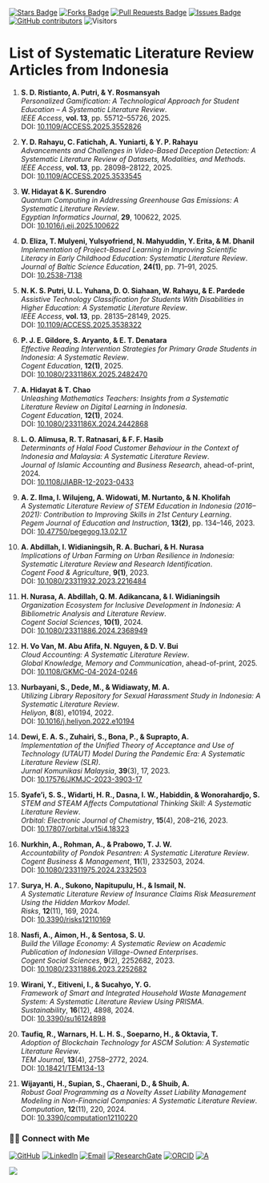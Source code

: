 <a href="https://github.com/drshahizan/short-course/stargazers"><img src="https://img.shields.io/github/stars/drshahizan/short-course" alt="Stars Badge"/></a>
<a href="https://github.com/drshahizan/short-course/network/members"><img src="https://img.shields.io/github/forks/drshahizan/short-course" alt="Forks Badge"/></a>
<a href="https://github.com/drshahizan/short-course/pulls"><img src="https://img.shields.io/github/issues-pr/drshahizan/short-course" alt="Pull Requests Badge"/></a>
<a href="https://github.com/drshahizan/short-course"><img src="https://img.shields.io/github/issues/drshahizan/short-course" alt="Issues Badge"/></a>
<a href="https://github.com/drshahizan/short-course/graphs/contributors"><img alt="GitHub contributors" src="https://img.shields.io/github/contributors/drshahizan/short-course?color=2b9348"></a>
![Visitors](https://api.visitorbadge.io/api/visitors?path=https%3A%2F%2Fgithub.com%2Fdrshahizan%2Fshort-course&labelColor=%23d9e3f0&countColor=%23697689&style=flat)

# List of Systematic Literature Review Articles from Indonesia

1. **S. D. Ristianto, A. Putri, & Y. Rosmansyah**  
   *Personalized Gamification: A Technological Approach for Student Education – A Systematic Literature Review*.  
   _IEEE Access_, **vol. 13**, pp. 55712–55726, 2025.  
   DOI: [10.1109/ACCESS.2025.3552826](https://doi.org/10.1109/ACCESS.2025.3552826)

2. **Y. D. Rahayu, C. Fatichah, A. Yuniarti, & Y. P. Rahayu**  
   *Advancements and Challenges in Video-Based Deception Detection: A Systematic Literature Review of Datasets, Modalities, and Methods*.  
   _IEEE Access_, **vol. 13**, pp. 28098–28122, 2025.  
   DOI: [10.1109/ACCESS.2025.3533545](https://doi.org/10.1109/ACCESS.2025.3533545)

3. **W. Hidayat & K. Surendro**  
   *Quantum Computing in Addressing Greenhouse Gas Emissions: A Systematic Literature Review*.  
   _Egyptian Informatics Journal_, **29**, 100622, 2025.  
   DOI: [10.1016/j.eij.2025.100622](https://doi.org/10.1016/j.eij.2025.100622)

4. **D. Eliza, T. Mulyeni, Yulsyofriend, N. Mahyuddin, Y. Erita, & M. Dhanil**  
   *Implementation of Project-Based Learning in Improving Scientific Literacy in Early Childhood Education: Systematic Literature Review*.  
   _Journal of Baltic Science Education_, **24(1)**, pp. 71–91, 2025.  
   DOI: [10.2538-7138](https://doi.org/10.2538-7138)

5. **N. K. S. Putri, U. L. Yuhana, D. O. Siahaan, W. Rahayu, & E. Pardede**  
   *Assistive Technology Classification for Students With Disabilities in Higher Education: A Systematic Literature Review*.  
   _IEEE Access_, **vol. 13**, pp. 28135–28149, 2025.  
   DOI: [10.1109/ACCESS.2025.3538322](https://doi.org/10.1109/ACCESS.2025.3538322)

6. **P. J. E. Gildore, S. Aryanto, & E. T. Denatara**  
   *Effective Reading Intervention Strategies for Primary Grade Students in Indonesia: A Systematic Review*.  
   _Cogent Education_, **12(1)**, 2025.  
   DOI: [10.1080/2331186X.2025.2482470](https://doi.org/10.1080/2331186X.2025.2482470)

7. **A. Hidayat & T. Chao**  
   *Unleashing Mathematics Teachers: Insights from a Systematic Literature Review on Digital Learning in Indonesia*.  
   _Cogent Education_, **12(1)**, 2024.  
   DOI: [10.1080/2331186X.2024.2442868](https://doi.org/10.1080/2331186X.2024.2442868)

8. **L. O. Alimusa, R. T. Ratnasari, & F. F. Hasib**  
   *Determinants of Halal Food Customer Behaviour in the Context of Indonesia and Malaysia: A Systematic Literature Review*.  
   _Journal of Islamic Accounting and Business Research_, ahead-of-print, 2024.  
   DOI: [10.1108/JIABR-12-2023-0433](https://doi.org/10.1108/JIABR-12-2023-0433)

9. **A. Z. Ilma, I. Wilujeng, A. Widowati, M. Nurtanto, & N. Kholifah**  
   *A Systematic Literature Review of STEM Education in Indonesia (2016–2021): Contribution to Improving Skills in 21st Century Learning*.  
   _Pegem Journal of Education and Instruction_, **13(2)**, pp. 134–146, 2023.  
   DOI: [10.47750/pegegog.13.02.17](https://doi.org/10.47750/pegegog.13.02.17)

10. **A. Abdillah, I. Widianingsih, R. A. Buchari, & H. Nurasa**  
    *Implications of Urban Farming on Urban Resilience in Indonesia: Systematic Literature Review and Research Identification*.  
    _Cogent Food & Agriculture_, **9(1)**, 2023.  
    DOI: [10.1080/23311932.2023.2216484](https://doi.org/10.1080/23311932.2023.2216484)

11. **H. Nurasa, A. Abdillah, Q. M. Adikancana, & I. Widianingsih**  
    *Organization Ecosystem for Inclusive Development in Indonesia: A Bibliometric Analysis and Literature Review*.  
    _Cogent Social Sciences_, **10(1)**, 2024.  
    DOI: [10.1080/23311886.2024.2368949](https://doi.org/10.1080/23311886.2024.2368949)

12. **H. Vo Van, M. Abu Afifa, N. Nguyen, & D. V. Bui**  
    *Cloud Accounting: A Systematic Literature Review*.  
    _Global Knowledge, Memory and Communication_, ahead-of-print, 2025.  
    DOI: [10.1108/GKMC-04-2024-0246](https://doi.org/10.1108/GKMC-04-2024-0246)

13. **Nurbayani, S., Dede, M., & Widiawaty, M. A.**  
   *Utilizing Library Repository for Sexual Harassment Study in Indonesia: A Systematic Literature Review*.  
   _Heliyon_, **8**(8), e10194, 2022.  
   DOI: [10.1016/j.heliyon.2022.e10194](https://doi.org/10.1016/j.heliyon.2022.e10194)

14. **Dewi, E. A. S., Zuhairi, S., Bona, P., & Suprapto, A.**  
   *Implementation of the Unified Theory of Acceptance and Use of Technology (UTAUT) Model During the Pandemic Era: A Systematic Literature Review (SLR)*.  
   _Jurnal Komunikasi Malaysia_, **39**(3), 17, 2023.  
   DOI: [10.17576/JKMJC-2023-3903-17](https://doi.org/10.17576/JKMJC-2023-3903-17)

15. **Syafe’i, S. S., Widarti, H. R., Dasna, I. W., Habiddin, & Wonorahardjo, S.**  
   *STEM and STEAM Affects Computational Thinking Skill: A Systematic Literature Review*.  
   _Orbital: Electronic Journal of Chemistry_, **15**(4), 208–216, 2023.  
   DOI: [10.17807/orbital.v15i4.18323](https://doi.org/10.17807/orbital.v15i4.18323)

16. **Nurkhin, A., Rohman, A., & Prabowo, T. J. W.**  
   *Accountability of Pondok Pesantren: A Systematic Literature Review*.  
   _Cogent Business & Management_, **11**(1), 2332503, 2024.  
   DOI: [10.1080/23311975.2024.2332503](https://doi.org/10.1080/23311975.2024.2332503)

17. **Surya, H. A., Sukono, Napitupulu, H., & Ismail, N.**  
   *A Systematic Literature Review of Insurance Claims Risk Measurement Using the Hidden Markov Model*.  
   _Risks_, **12**(11), 169, 2024.  
   DOI: [10.3390/risks12110169](https://doi.org/10.3390/risks12110169)

18. **Nasfi, A., Aimon, H., & Sentosa, S. U.**  
   *Build the Village Economy: A Systematic Review on Academic Publication of Indonesian Village-Owned Enterprises*.  
   _Cogent Social Sciences_, **9**(2), 2252682, 2023.  
   DOI: [10.1080/23311886.2023.2252682](https://doi.org/10.1080/23311886.2023.2252682)

19. **Wirani, Y., Eitiveni, I., & Sucahyo, Y. G.**  
   *Framework of Smart and Integrated Household Waste Management System: A Systematic Literature Review Using PRISMA*.  
   _Sustainability_, **16**(12), 4898, 2024.  
   DOI: [10.3390/su16124898](https://doi.org/10.3390/su16124898)

20. **Taufiq, R., Warnars, H. L. H. S., Soeparno, H., & Oktavia, T.**  
   *Adoption of Blockchain Technology for ASCM Solution: A Systematic Literature Review*.  
   _TEM Journal_, **13**(4), 2758–2772, 2024.  
   DOI: [10.18421/TEM134-13](https://doi.org/10.18421/TEM134-13)

21. **Wijayanti, H., Supian, S., Chaerani, D., & Shuib, A.**  
   *Robust Goal Programming as a Novelty Asset Liability Management Modeling in Non-Financial Companies: A Systematic Literature Review*.  
   _Computation_, **12**(11), 220, 2024.  
   DOI: [10.3390/computation12110220](https://doi.org/10.3390/computation12110220)

### 🙌🏻 Connect with Me
<p align="left">
    <a href="https://github.com/drshahizan" target="_blank"><img alt="GitHub" src="https://img.shields.io/badge/-@drshahizan-181717?style=flat-square&logo=GitHub&logoColor=white"></a>
    <a href="https://www.linkedin.com/in/drshahizan" target="_blank"><img alt="LinkedIn" src="https://img.shields.io/badge/-drshahizan-blue?style=flat-square&logo=Linkedin&logoColor=white&link=https://www.linkedin.com/in/drshahizan/"></a>
    <a href="mailto:shahizan@utm.my" target="_blank"><img alt="Email" src="https://img.shields.io/badge/-shahizan@utm.my-c14438?style=flat-square&logo=Gmail&logoColor=white&link=mailto:shahizan@utm.my.com"></a>
    <a href="https://www.researchgate.net/profile/Mohd-Othman-28" target="_blank"><img alt="ResearchGate" src="https://img.shields.io/badge/-ResearchGate-00CCBB?style=flat-square&logo=ResearchGate&logoColor=white"></a>
    <a href="https://orcid.org/0000-0003-4261-1873" target="_blank"><img alt="ORCID" src="https://img.shields.io/badge/-ORCID-A6CE39?style=flat-square&logo=ORCID&logoColor=white"></a> 
 <a href="https://visitorbadge.io/status?path=https%3A%2F%2Fgithub.com%2Fdrshahizan" target="_blank"><img alt="A" src="https://api.visitorbadge.io/api/visitors?path=https%3A%2F%2Fgithub.com%2Fdrshahizan&labelColor=%23697689&countColor=%23555555&style=plastic"></a>
 
![](https://hit.yhype.me/github/profile?user_id=81284918)
</p>
